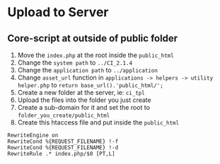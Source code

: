 # Upload to Server

## Core-script at outside of public folder

1. Move the `index.php` at the root inside the `public_html`
2. Change the `system path` to `../CI_2.1.4`
3. Change the `application path` to `../application`
4. Change `asset_url` function in `applications -> helpers -> utility helper.php` to `return base_url().'public_html/';`
4. Create a new folder at the server, ie: `ci_tpl`
5. Upload the files into the folder you just create
6. Create a sub-domain for it and set the root to `folder_you_create/public_html` 
7. Create this htaccess file and put inside the `public_html`

```
RewriteEngine on
RewriteCond %{REQUEST_FILENAME} !-f
RewriteCond %{REQUEST_FILENAME} !-d
RewriteRule .* index.php/$0 [PT,L] 
```